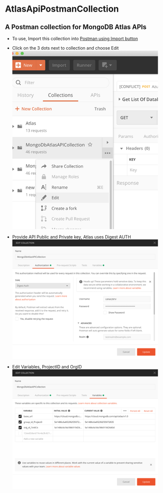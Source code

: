 # AtlasApiPostmanCollection

## A Postman collection for MongoDB Atlas APIs

* To use, Import this collection into [Postman using Import button](https://learning.postman.com/docs/postman/collections/data-formats/#importing-postman-data)

* Click on the 3 dots next to collection and choose Edit ![Edit Collection](images/EditCollection.png)

* Provide API Public and Private key, Atlas uses Digest AUTH ![Edit Auth](images/EditAuth.png)

* Edit Variables, ProjectID and OrgID ![Edit variables](images/EditVariables.png)


